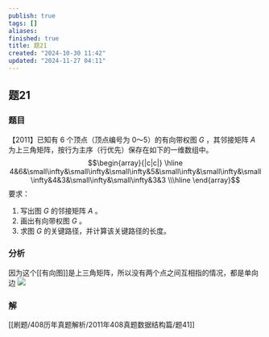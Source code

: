 ```yaml
---
publish: true
tags: []
aliases: 
finished: true
title: 题21
created: "2024-10-30 11:42"
updated: "2024-11-27 04:11"
---
```

## 题21
### 题目
【2011】已知有 6 个顶点（顶点编号为 0～5）的有向带权图 $G$ ，其邻接矩阵 $A$ 为上三角矩阵，按行为主序（行优先）保存在如下的一维数组中。  
$$\begin{array}{|c|c|} \hline 4&6&\small\infty&\small\infty&\small\infty&5&\small\infty&\small\infty&\small\infty&4&3&\small\infty&\small\infty&3&3 \\\hline \end{array}$$
要求：
1. 写出图 $G$ 的邻接矩阵 $A$ 。
2. 画出有向带权图 $G$ 。
3. 求图 $G$ 的关键路径，并计算该关键路径的长度。
### 分析
因为这个[[有向图]]是上三角矩阵，所以没有两个点之间互相指的情况，都是单向边
![](https://img.hwenyi.live/202411271227530.webp)
### 解
[[刷题/408历年真题解析/2011年408真题数据结构篇/题41]]
